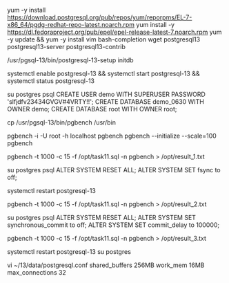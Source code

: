 yum -y install https://download.postgresql.org/pub/repos/yum/reporpms/EL-7-x86_64/pgdg-redhat-repo-latest.noarch.rpm
yum install -y https://dl.fedoraproject.org/pub/epel/epel-release-latest-7.noarch.rpm 
yum -y update && yum -y install vim bash-completion wget postgresql13 postgresql13-server postgresql13-contrib

/usr/pgsql-13/bin/postgresql-13-setup initdb

systemctl enable postgresql-13 && systemctl start postgresql-13 && systemctl status postgresql-13

su postgres
psql
CREATE USER demo WITH SUPERUSER PASSWORD 'slfjdfv23434GVGV#4VRTY!!';
CREATE DATABASE demo_0630 WITH OWNER demo;
CREATE DATABASE root WITH OWNER root;

cp /usr/pgsql-13/bin/pgbench /usr/bin

pgbench -i -U root -h localhost pgbench 
pgbench --initialize --scale=100 pgbench

pgbench -t 1000 -c 15 -f /opt/task11.sql -n pgbench > /opt/result_1.txt


su postgres
psql
ALTER SYSTEM RESET ALL;
ALTER SYSTEM SET fsync to off;

systemctl restart postgresql-13


pgbench -t 1000 -c 15 -f /opt/task11.sql -n pgbench > /opt/result_2.txt


su postgres
psql
ALTER SYSTEM RESET ALL;
ALTER SYSTEM SET synchronous_commit to off;
ALTER SYSTEM SET commit_delay to 100000;

pgbench -t 1000 -c 15 -f /opt/task11.sql -n pgbench > /opt/result_3.txt

systemctl restart postgresql-13
su postgres

vi ~/13/data/postgresql.conf
    shared_buffers 256MB
    work_mem 16MB
    max_connections 32